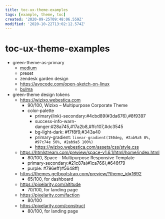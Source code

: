 ```yaml
---
title: toc-ux-theme-examples
tags: [example, theme, toc]
created: '2020-09-25T09:48:06.559Z'
modified: '2020-10-22T13:02:12.574Z'
---
```


# toc-ux-theme-examples

- green-theme-as-primary
  - [medium](https://medium.com/)
  - preset
  - zendesk garden design
  - https://avocode.com/open-sketch-on-linux
  - [bulma](https://bulma.io/documentation/overview/colors)
- green-theme design tokens
  - https://wizixo.webestica.com
    - 90/100, Wizixo – Multipurpose Corporate Theme 
    - color-palette
      - primary(link)-secondary:#4cbd89(#3da676),#8f9397
      - success-info-warn-danger:#28a745,#17a2b8,#ffc107,#dc3545
      - bg-light-dark: #f7f8f9,#343a40
      - primary-gradient: `linear-gradient(150deg, #2ab9a5 0%, #97c74e 50%, #2ab9a5 100%)`
      - https://wizixo.webestica.com/assets/css/style.css
  - https://htmlstream.com/preview/space-v1.6.1/html/home/index.html
    - 80/100, Space – Multipurpose Responsive Template
    - primary-secondary:#21c87a(#1ca766),#646f79
    - purple: #796eff(#5648ff)
  - https://themes.getbootstrap.com/preview/?theme_id=1692
    - 65/100, for dashboard
  - https://pixelarity.com/altitude
    - 70/100, for landing page
  - https://pixelarity.com/faction
    - 80/100 
  - https://pixelarity.com/construct
    - 80/100, for landing page
